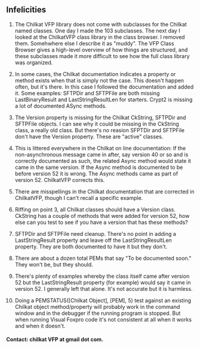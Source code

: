 ## Infelicities

1) The Chilkat VFP library does not come with subclasses for the Chilkat named classes.
One day I made the 103 subclasses. The next day I looked at the ChilkatVFP class library in the class browser. I removed them. 
Somehwhere else I describe it as "muddy". The VFP Class Browser gives a high-level overview of how things are structured, and these subclasses made it more difficult to see how the full class library was organized.

2) In some cases, the Chilkat documentation indicates a property or method exists when that is simply not the case. This doesn't happen often, but it's there. In this case I followed the documentation and added it. Some examples: SFTPDir and SFTPFile are both missing LastBinaryResult and LastStringResultLen for starters. Crypt2 is missing a lot of documented ASync methods.

3) The Version property is missing for the Chilkat CkString, SFTPDir and SFTPFile objects. I can see why it could be missing in the CkString class, a really old class. But there's no reasion SFPTDir and SFTPFile don't have the Version property. These are "active" classes. 

4) This is littered everywhere in the Chilkat on line documentation: If the non-asynchronous message came in after, say version 40 or so and is correctly documented as such, the related Async method would state it came in the same version. If the Async method is documented to be before version 52 it is wrong. The Async methods came as part of version 52. ChilkatVFP corrects this.

5) There are misspellings in the Chilkat documentation that are corrected in ChilkatVFP, though I can't recall a specific example.

6) Riffing on point 3, all Chilkat classes should have a Version class. CkString has a couple of methods that were added for version 52, how else can you test to see if you have a version that has these methods?

7) SFTPDir and SFTPFile need cleanup. There's no point in adding a LastStringResult property and leave off the LastStringResultLen property. They are both documented to have it but they don't.

8) There are about a dozen total PEMs that say "To be documented soon." They won't be, but they should.

9) There's plenty of examples whereby the class itself came after version 52 but the LastStringResult property (for example) would say it came in version 52. I generally left that alone. It's not accurate but it is harmless.

10) Doing a PEMSTATUS([Chilkat Object], [PEM], 5) test against an existing Chilkat object method/property will probably work in the command window and in the debugger if the running program is stopped. But when running Visual Foxpro code it's not consistent at all when it works and when it doesn't.

#### Contact: chilkat VFP at gmail dot com.
